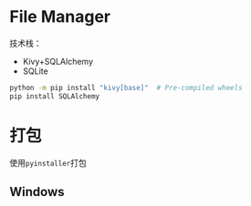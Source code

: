 # File Manager
技术栈：
* Kivy+SQLAlchemy
* SQLite

```bash
python -m pip install "kivy[base]"  # Pre-compiled wheels
pip install SQLAlchemy
```

# 打包
使用`pyinstaller`打包
## Windows
